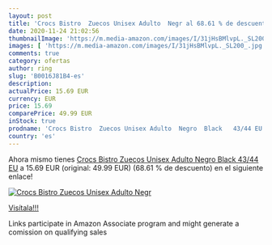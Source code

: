 ```yaml
---
layout: post
title: 'Crocs Bistro  Zuecos Unisex Adulto  Negr al 68.61 % de descuento'
date: 2020-11-24 21:02:56
thumbnailImage: 'https://m.media-amazon.com/images/I/31jHsBMlvpL._SL200_.jpg'
images: [ 'https://m.media-amazon.com/images/I/31jHsBMlvpL._SL200_.jpg' ]
comments: true
category: ofertas
author: ring
slug: 'B0016J81B4-es'
description:
actualPrice: 15.69 EUR
currency: EUR
price: 15.69
comparePrice: 49.99 EUR
inStock: true
prodname: 'Crocs Bistro  Zuecos Unisex Adulto  Negro  Black   43/44 EU'
country: 'es'
---
```


Ahora mismo tienes [Crocs Bistro  Zuecos Unisex Adulto  Negro  Black   43/44 EU](https://www.amazon.es/dp/B0016J81B4/?tag=tolees-21) a 15.69 EUR (original: 49.99 EUR) (68.61 %  de descuento) en el siguiente enlace!

[![Crocs Bistro  Zuecos Unisex Adulto  Negr](https://m.media-amazon.com/images/I/31jHsBMlvpL._SL200_.jpg)](https://www.amazon.es/dp/B0016J81B4/?tag=tolees-21)

[Visítala!!!](https://www.amazon.es/dp/B0016J81B4/?tag=tolees-21)

Links participate in Amazon Associate program and might generate a comission on qualifying sales
